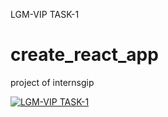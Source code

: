 LGM-VIP TASK-1
# create_react_app
project of internsgip

[![LGM-VIP TASK-1](https://img.youtube.com/vi/RR6FHM9RZgU/0.jpg)](https://www.youtube.com/watch?v=RR6FHM9RZgU)
